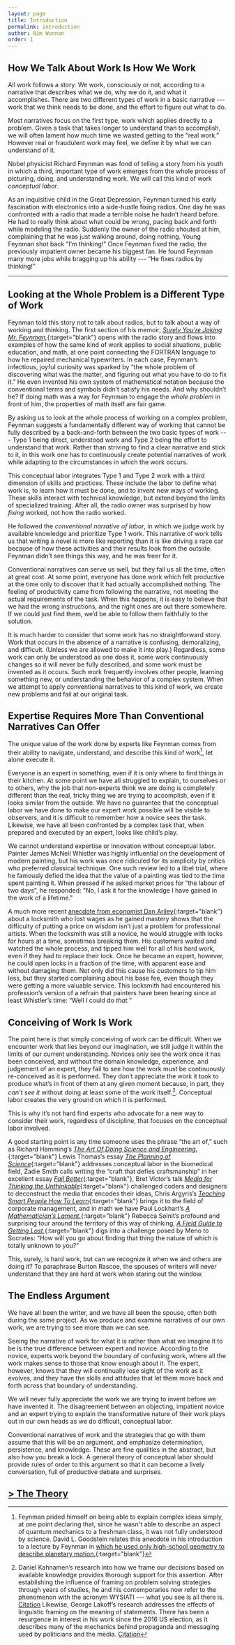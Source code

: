 ```yaml
---
layout: page
title: Introduction
permalink: introduction 
author: Ním Wunnan
order: 1
---
```



## How We Talk About Work Is How We Work 

All work follows a story. We work, consciously or not, according to a narrative that describes what we do, why we do it, and what it accomplishes. There are two different types of work in a basic narrative ---  work that we think needs to be done, and the effort to figure out what to do.

Most narratives focus on the first type, work which applies directly to a problem. Given a task that takes longer to understand than to accomplish, we will often lament how much time we wasted getting to the “real work.” However real or fraudulent work may feel, we define it by what we can understand of it.

Nobel physicist Richard Feynman was fond of telling a story from his youth in which a third, important type of work emerges from the whole process of picturing, doing, and understanding work. We will call this kind of work *conceptual labor*.


As an inquisitive child in the Great Depression, Feynman turned his early fascination with electronics into a side-hustle fixing radios. One day he was confronted with a radio that made a terrible noise he hadn’t heard before. He had to really think about what could be wrong, pacing back and forth while modeling the radio. Suddenly the owner of the radio shouted at him, complaining that he was just walking around, doing nothing. Young Feynman shot back “I’m thinking!” Once Feynman fixed the radio, the previously impatient owner became his biggest fan. He found Feynman many more jobs while bragging up his ability --- “He fixes radios by thinking!”

---

## Looking at the Whole Problem is a Different Type of Work

Feynman told this story not to talk about radios, but to talk about a way of working and thinking. The first section of his memoir, [*Surely You’re Joking Mr. Feynman,*](http://conceptuallabor.com/bibliography#feynman-surely){:target="blank"} opens with the radio story and flows into examples of how the same kind of work applies to social situations, public education, and math, at one point connecting the FORTRAN language to how he repaired mechanical typewriters. In each case, Feynman’s infectious, joyful curiosity was sparked by “the whole problem of discovering what was the matter, and figuring out what you have to do to fix it.” He even invented his own system of mathematical notation because the conventional terms and symbols didn’t satisfy his needs. And why shouldn’t he? If doing math was a way for Feynman to engage the *whole problem* in front of him, the properties of math itself are fair game.

By asking us to look at the whole process of working on a complex problem, Feynman suggests a fundamentally different way of working that cannot be fully described by a back-and-forth between the two basic types of work --- Type 1 being direct, understood work and Type 2 being the effort to understand that work. Rather than striving to find a clear narrative and stick to it, in this work one has to continuously create potential narratives of work while adapting to the circumstances in which the work occurs. 

This conceptual labor integrates Type 1 and Type 2 work with a third dimension of skills and practices. These include the labor to define what work is, to learn how it must be done, and to invent new ways of working. These skills interact with technical knowledge, but extend beyond the limits of specialized training. After all, the radio owner was surprised by how *fixing* worked, not how the radio worked. 

He followed the *conventional narrative of labor*, in which we judge work by available knowledge and prioritize Type 1 work. This narrative of work tells us that writing a novel is more like reporting than it is like driving a race car because of how these activities and their results look from the outside. Feynman didn’t see things this way, and he was freer for it.

 

Conventional narratives can serve us well, but they fail us all the time, often at great cost. At some point, everyone has done work which felt productive at the time only to discover that it had actually accomplished nothing. The feeling of productivity came from following the narrative, not meeting the actual requirements of the task. When this happens, it is easy to believe that we had the wrong instructions, and the right ones are out there somewhere. If we could just find them, we’d be able to follow them faithfully to the solution.

It is much harder to consider that some work has no straightforward story. Work that occurs in the absence of a narrative is confusing, demoralizing, and difficult. (Unless we are allowed to make it into play.) Regardless, some work can only be understood as one does it, some work continuously changes so it will never be fully described, and some work must be invented as it occurs. Such work frequently involves other people, learning something new, or understanding the behavior of a complex system. When we attempt to apply conventional narratives to this kind of work, we create new problems and fail at our original task. 

## Expertise Requires More Than Conventional Narratives Can Offer 

The unique value of the work done by experts like Feynman comes from their ability to navigate, understand, and describe this kind of work[^fn1], let alone execute it.

[^fn1]: Feynman prided himself on being able to explain complex ideas simply, at one point declaring that, since he wasn't able to describe an aspect of quantum mechanics to a freshman class, it was not fully understood by science. David L. Goodstein relates this anecdote in his introduction to a lecture by Feynman in [which he used only high-school geometry to describe planetary motion.](http://conceptuallabor.com/bibliography#goodstein-feynman){:target="blank"} 

Everyone is an expert in something, even if it is only where to find things in their kitchen. At some point we have all struggled to explain, to ourselves or to others, why the job that non-experts think we are doing is completely different than the real, tricky thing we are trying to accomplish, even if it looks similar from the outside. We have no guarantee that the conceptual labor we have done to make our expert work possible will be visible to observers, and it is difficult to remember how a novice sees the task. Likewise, we have all been confronted by a complex task that, when prepared and executed by an expert, looks like child’s play.


We cannot understand expertise or innovation without conceptual labor. Painter James McNeil Whistler was highly influential on the development of modern painting, but his work was once ridiculed for its simplicity by critics who preferred classical technique. One such review led to a libel trial, where he famously defied the idea that the value of a painting was tied to the time spent painting it. When pressed if he asked market prices for “the labour of two days”, he responded: "No, I ask it for the knowledge I have gained in the work of a lifetime."

A much more recent [anecdote from economist Dan Ariley](http://conceptuallabor.com/bibliography#ariley-locks){:target="blank"} about a locksmith who lost wages as he gained mastery shows that the difficulty of putting a price on wisdom isn’t just a problem for professional artists. When the locksmith was still a novice, he would struggle with locks for hours at a time, sometimes breaking them. His customers waited and watched the whole process, and tipped him well for all of his hard work, even if they had to replace their lock. Once he became an expert, however, he could open locks in a fraction of the time, with apparent ease and without damaging them. Not only did this cause his customers to tip him less, but they started complaining about his base fee, even though they were getting a more valuable service. This locksmith had encountered his profession’s version of a refrain that painters have been hearing since at least Whistler’s time: “Well *I* could do *that.*” 

## Conceiving of Work Is Work

The point here is that simply conceiving of work can be difficult. When we encounter work that lies beyond our imagination, we still judge it within the limits of our current understanding. Novices only see the work once it has been conceived, and without the domain knowledge, experience, and judgement of an expert, they fail to see how the work must be continuously re-conceived as it is performed.  They don’t appreciate the work it took to produce what’s in front of them at any given moment because, in part, they *can’t see it* without doing at least some of the work itself.[^fn2]. Conceptual labor creates the very ground on which it is performed.

[^fn2]: Daniel Kahnamen’s research into how we frame our decisions based on available knowledge provides thorough support for this assertion. After establishing the influence of framing on problem solving strategies through years of studies, he and his contemporaries now refer to the phenomenon with the acronym WYSIATI --- what you see is all there is. [Citation](http://conceptuallabor.com/bibliography#kahneman-thinking) Likewise, George Lakoff’s research addresses the effects of linguistic framing on the meaning of statements. There has been a resurgence in interest in his work since the 2016 US election, as it describes many of the mechanics behind propaganda and messaging used by politicians and the media. [Citation](http://conceptuallabor.com/bibliography#lakoff-metaphors)

This is why it’s not hard find experts who advocate for a new way to consider their work, regardless of discipline, that focuses on the conceptual labor involved.  

A good starting point is any time someone uses the phrase “the art of,” such as Richard Hamming’s [*The Art Of Doing Science and Engineering.*](http://conceptuallabor.com/bibliography#hamming-art){:target="blank"} Lewis Thomas’s essay [*The Planning of Science*](http://conceptuallabor.com/bibliography#thomas-lives){:target="blank"} addresses conceptual labor in the biomedical field, Zadie Smith calls writing the “craft that defies craftsmanship” in her excellent essay [*Fail Better*](http://conceptuallabor.com/bibliography#smith-fail){:target="blank"}, Bret Victor’s talk [*Media for Thinking the Unthinkable*](http://conceptuallabor.com/bibliography#victor-media){:target="blank"} challenged coders and designers to deconstruct the media that encodes their ideas, Chris Argyris’s [*Teaching Smart People How To Learn*](http://conceptuallabor.com/bibliography#argyris-teaching){:target="blank"} brings it to the field of corporate management, and in math we have Paul Lockhart’s [*A Mathematician’s Lament.*](http://conceptuallabor.com/bibliography#lockhart-mathematician){:target="blank"} Rebecca Solnit’s profound and surprising tour around the territory of this way of thinking, [*A Field Guide to Getting Lost,*](http://conceptuallabor.com/bibliography#solnit-field){:target="blank"} digs into a challenge posed by Meno to Socrates: “How will you go about finding that thing the nature of which is totally unknown to you?” 

This, surely, is hard work, but can we recognize it when we and others are doing it? To paraphrase Burton Rascoe, the spouses of writers will never understand that they are hard at work when staring out the window.

## The Endless Argument

We have all been the writer, and we have all been the spouse, often both during the same project. As we produce and examine narratives of our own work, we are trying to see more than we can see.

Seeing the narrative of work for what it is rather than what we imagine it to be is the true difference between expert and novice. According to the novice, experts work beyond the boundary of confusing work, where all the work makes sense to those that know enough about it. The expert, however, knows that they will continually lose sight of the work as it evolves, and they have the skills and attitudes that let them move back and forth across that boundary of understanding.

We will never fully appreciate the work we are trying to invent before we have invented it. The disagreement between an objecting, impatient novice and an expert trying to explain the transformative nature of their work plays out in our own heads as we do difficult, conceptual labor. 

Conventional narratives of work and the strategies that go with them assume that this will be an argument, and emphasize determination, persistence, and knowledge. These are fine qualities in the abstract, but also how you break a lock. A general theory of conceptual labor should provide rules of order to this argument so that it can become a lively conversation, full of productive debate and surprises.

## [> The Theory](http://conceptuallabor.com/texts/The%20Theory%20of%20Conceptual%20Labor/)